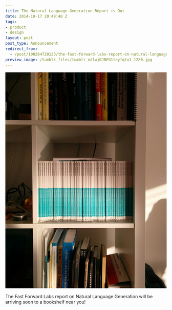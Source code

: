```yaml
---
title: The Natural Language Generation Report is Out
date: 2014-10-17 20:49:48 Z
tags:
- product
- design
layout: post
post_type: Announcement
redirect_from:
  - /post/100264720123/the-fast-forward-labs-report-on-natural-language
preview_image: /tumblr_files/tumblr_ndlwj0JNFG1teyfqto1_1280.jpg
---
```


<img src="/tumblr_files/tumblr_ndlwj0JNFG1teyfqto1_1280.jpg"/>

The Fast Forward Labs report on Natural Language Generation will be arriving soon to a bookshelf near you!
